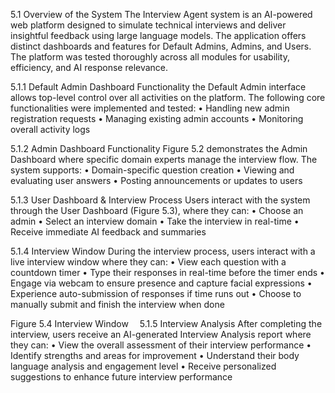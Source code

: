 5.1 Overview of the System
The Interview Agent system is an AI-powered web platform designed to simulate technical interviews and deliver insightful feedback using large language models. The application offers distinct dashboards and features for Default Admins, Admins, and Users. The platform was tested thoroughly across all modules for usability, efficiency, and AI response relevance.

5.1.1 Default Admin Dashboard Functionality
 the Default Admin interface allows top-level control over all activities on the platform. The following core functionalities were implemented and tested:
•	Handling new admin registration requests
•	Managing existing admin accounts
•	Monitoring overall activity logs


5.1.2 Admin Dashboard Functionality
Figure 5.2 demonstrates the Admin Dashboard where specific domain experts manage the interview flow. The system supports:
•	Domain-specific question creation
•	Viewing and evaluating user answers
•	Posting announcements or updates to users
 

5.1.3 User Dashboard & Interview Process
Users interact with the system through the User Dashboard (Figure 5.3), where they can:
•	Choose an admin
•	Select an interview domain
•	Take the interview in real-time
•	Receive immediate AI feedback and summaries
 

5.1.4 Interview Window
During the interview process, users interact with a live interview window where they can:
•	View each question with a countdown timer
•	Type their responses in real-time before the timer ends
•	Engage via webcam to ensure presence and capture facial expressions
•	Experience auto-submission of responses if time runs out
•	Choose to manually submit and finish the interview when done


Figure 5.4 Interview Window 
5.1.5 Interview Analysis
After completing the interview, users receive an AI-generated Interview Analysis report where they can:
•	View the overall assessment of their interview performance
•	Identify strengths and areas for improvement
•	Understand their body language analysis and engagement level
•	Receive personalized suggestions to enhance future interview performance


